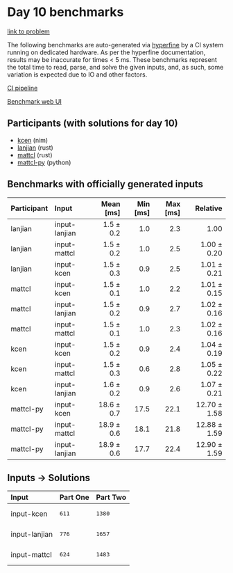 # Day 10 benchmarks

[link to problem](https://adventofcode.com/2024/day/10)

The following benchmarks are auto-generated via
[hyperfine](https://github.com/sharkdp/hyperfine) by a CI system running on
dedicated hardware. As per the hyperfine documentation, results may be
inaccurate for times < 5 ms. These benchmarks represent the total time to read,
parse, and solve the given inputs, and, as such, some variation is expected due
to IO and other factors.

[CI pipeline](http://ci.papercode.net:8080/teams/main/pipelines/aoc2024)

[Benchmark web UI](https://aoc.ancalagon.black)


## Participants (with solutions for day 10)

- [kcen](https://github.com/kcen/aoc2024) (nim)
- [lanjian](https://github.com/lanjian/aoc-2024) (rust)
- [mattcl](https://github.com/mattcl/aoc2024) (rust)
- [mattcl-py](https://github.com/mattcl/aoc2024-py) (python)


## Benchmarks with officially generated inputs

| Participant | Input | Mean [ms] | Min [ms] | Max [ms] | Relative |
|:---|:---|---:|---:|---:|---:|
| lanjian | input-lanjian | 1.5 ± 0.2 | 1.0 | 2.3 | 1.00 |
| lanjian | input-mattcl | 1.5 ± 0.2 | 1.0 | 2.5 | 1.00 ± 0.20 |
| lanjian | input-kcen | 1.5 ± 0.3 | 0.9 | 2.5 | 1.01 ± 0.21 |
| mattcl | input-kcen | 1.5 ± 0.1 | 1.0 | 2.2 | 1.01 ± 0.15 |
| mattcl | input-lanjian | 1.5 ± 0.2 | 0.9 | 2.7 | 1.02 ± 0.16 |
| mattcl | input-mattcl | 1.5 ± 0.1 | 1.0 | 2.3 | 1.02 ± 0.16 |
| kcen | input-kcen | 1.5 ± 0.2 | 0.9 | 2.4 | 1.04 ± 0.19 |
| kcen | input-mattcl | 1.5 ± 0.3 | 0.6 | 2.8 | 1.05 ± 0.22 |
| kcen | input-lanjian | 1.6 ± 0.2 | 0.9 | 2.6 | 1.07 ± 0.21 |
| mattcl-py | input-kcen | 18.6 ± 0.7 | 17.5 | 22.1 | 12.70 ± 1.58 |
| mattcl-py | input-mattcl | 18.9 ± 0.6 | 18.1 | 21.8 | 12.88 ± 1.59 |
| mattcl-py | input-lanjian | 18.9 ± 0.6 | 17.7 | 22.4 | 12.90 ± 1.59 |


## Inputs -> Solutions

| Input | Part One | Part Two |
|:---|:---|:---|
|input-kcen|<pre>611</pre>|<pre>1380</pre>|
|input-lanjian|<pre>776</pre>|<pre>1657</pre>|
|input-mattcl|<pre>624</pre>|<pre>1483</pre>|